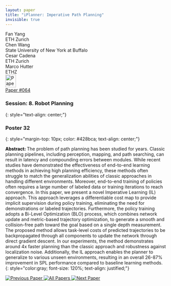 ```yaml
---
layout: paper
title: "iPlanner: Imperative Path Planning"
invisible: true
---
```

<div class="paper-authors">
<div class="paper-author-box">
    <div class="paper-author-name">Fan Yang</div>
    <div class="paper-author-uni">ETH Zurich</div>
</div>
<div class="paper-author-box">
    <div class="paper-author-name">Chen Wang</div>
    <div class="paper-author-uni">State University of New York at Buffalo</div>
</div>
<div class="paper-author-box">
    <div class="paper-author-name">Cesar Cadena</div>
    <div class="paper-author-uni">ETH Zurich</div>
</div>
<div class="paper-author-box">
    <div class="paper-author-name">Marco Hutter</div>
    <div class="paper-author-uni">ETHZ</div>
</div>

</div><div class="paper-pdf">
<div> <a href="http://www.roboticsproceedings.org/rss19/p064.pdf"><img src="{{ site.baseurl }}/images/paper_link.png" alt="Paper Website" width = "33"  height = "40"/></a> </div>
<div> <a href="http://www.roboticsproceedings.org/rss19/p064.pdf">Paper&nbsp;#064</a> </div>
</div>

### Session: 8. Robot Planning
{: style="text-align: center;"}

### Poster 32
{: style="margin-top: 10px; color: #428bca; text-align: center;"}

<b style="color: black;">Abstract: </b>The problem of path planning has been studied for years. Classic planning pipelines, including perception, mapping, and path searching, can result in latency and compounding errors between modules. While recent studies have demonstrated the effectiveness of end-to-end learning methods in achieving high planning efficiency, these methods often struggle to match the generalization abilities of classic approaches in handling different environments. Moreover, end-to-end training of policies often requires a large number of labeled data or training iterations to reach convergence. In this paper, we present a novel Imperative Learning (IL) approach. This approach leverages a differentiable cost map to provide implicit supervision during policy training, eliminating the need for demonstrations or labeled trajectories. Furthermore, the policy training adopts a Bi-Level Optimization (BLO) process, which combines network update and metric-based trajectory optimization, to generate a smooth and collision-free path toward the goal based on a single depth measurement. The proposed method allows task-level costs of predicted trajectories to be backpropagated through all components to update the network through direct gradient descent. In our experiments, the method demonstrates around 4x faster planning than the classic approach and robustness against localization noise. Additionally, the IL approach enables the planner to generalize to various unseen environments, resulting in an overall 26-87% improvement in SPL performance compared to baseline learning methods.
{: style="color:gray; font-size: 120%; text-align: justified;"}


<div class="paper-menu">
<a href="{{ site.baseurl }}/program/papers/063/"> <img src="{{ site.baseurl }}/images/previous_paper_icon.png" alt="Previous Paper" title="Previous Paper"/> </a>
<a href="{{ site.baseurl }}/program/papers"><img src="{{ site.baseurl }}/images/overview_icon.png" alt="All Papers" title="All Papers"/> </a>
<a href="{{ site.baseurl }}/program/papers/065/"> <img src="{{ site.baseurl }}/images/next_paper_icon.png" alt="Next Paper" title="Next Paper"/> </a>

</div>
